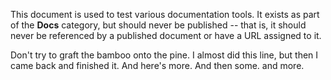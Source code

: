 This document is used to test various documentation tools.  It exists as part of the **Docs** category, but should never be published -- that is, it should never be referenced by a published document or have a URL assigned to it.


Don't try to graft the bamboo onto the pine. I almost did this line, but then I came back and finished it. And here's more. And then some. and more.